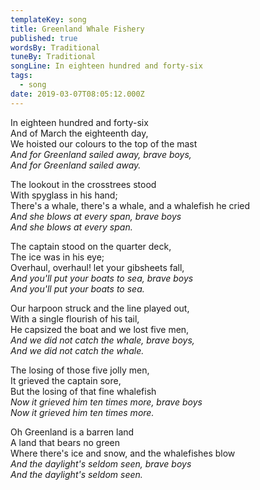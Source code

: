 ```yaml
---
templateKey: song
title: Greenland Whale Fishery
published: true
wordsBy: Traditional
tuneBy: Traditional
songLine: In eighteen hundred and forty-six
tags:
  - song
date: 2019-03-07T08:05:12.000Z
---
```

In eighteen hundred and forty-six\
And of March the eighteenth day,\
We hoisted our colours to the top of the mast\
_And for Greenland sailed away, brave boys,_\
_And for Greenland sailed away._

The lookout in the crosstrees stood\
With spyglass in his hand;\
There's a whale, there's a whale, and a whalefish he cried\
_And she blows at every span, brave boys_\
_And she blows at every span._

The captain stood on the quarter deck,\
The ice was in his eye;\
Overhaul, overhaul! let your gibsheets fall,\
_And you'll put your boats to sea, brave boys_\
_And you'll put your boats to sea._

Our harpoon struck and the line played out,\
With a single flourish of his tail,\
He capsized the boat and we lost five men,\
_And we did not catch the whale, brave boys,_\
_And we did not catch the whale._

The losing of those five jolly men,\
It grieved the captain sore,\
But the losing of that fine whalefish\
_Now it grieved him ten times more, brave boys_\
_Now it grieved him ten times more._

Oh Greenland is a barren land\
A land that bears no green\
Where there's ice and snow, and the whalefishes blow\
_And the daylight's seldom seen, brave boys_\
_And the daylight's seldom seen._
